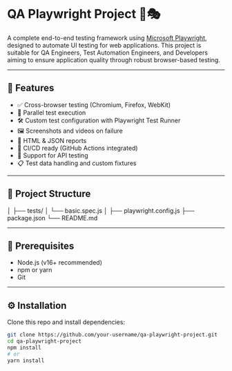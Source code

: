 # QA Playwright Project 🧪🎭

A complete end-to-end testing framework using [Microsoft Playwright](https://playwright.dev/), designed to automate UI testing for web applications. This project is suitable for QA Engineers, Test Automation Engineers, and Developers aiming to ensure application quality through robust browser-based testing.

---

## 🚀 Features

- ✅ Cross-browser testing (Chromium, Firefox, WebKit)
- 🧪 Parallel test execution
- 🛠 Custom test configuration with Playwright Test Runner
- 🖼 Screenshots and videos on failure
- 📜 HTML & JSON reports
- 🔄 CI/CD ready (GitHub Actions integrated)
- 🔌 Support for API testing
- 📋 Test data handling and custom fixtures

---

## 📁 Project Structure

│
├── tests/
│   └── basic.spec.js
│
├── playwright.config.js
├── package.json
└── README.md

---

## 🧰 Prerequisites

- Node.js (v16+ recommended)
- npm or yarn
- Git

---

## ⚙️ Installation

Clone this repo and install dependencies:

```bash
git clone https://github.com/your-username/qa-playwright-project.git
cd qa-playwright-project
npm install
# or
yarn install
